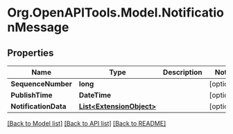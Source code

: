 # Org.OpenAPITools.Model.NotificationMessage

## Properties

Name | Type | Description | Notes
------------ | ------------- | ------------- | -------------
**SequenceNumber** | **long** |  | [optional] 
**PublishTime** | **DateTime** |  | [optional] 
**NotificationData** | [**List&lt;ExtensionObject&gt;**](ExtensionObject.md) |  | [optional] 

[[Back to Model list]](../README.md#documentation-for-models) [[Back to API list]](../README.md#documentation-for-api-endpoints) [[Back to README]](../README.md)

